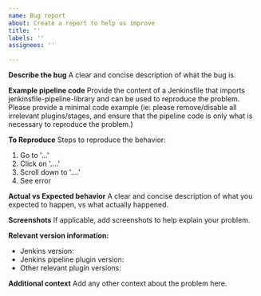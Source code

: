 ```yaml
---
name: Bug report
about: Create a report to help us improve
title: ''
labels: ''
assignees: ''

---
```


**Describe the bug**
A clear and concise description of what the bug is.

**Example pipeline code**
Provide the content of a Jenkinsfile that imports jenkinsfile-pipeline-library and can be used to reproduce the problem.  Please provide a minimal code example (ie: please remove/disable all irrelevant plugins/stages, and ensure that the pipeline code is only what is necessary to reproduce the problem.)

**To Reproduce**
Steps to reproduce the behavior:
1. Go to '...'
2. Click on '....'
3. Scroll down to '....'
4. See error

**Actual vs Expected behavior**
A clear and concise description of what you expected to happen, vs what actually happened.

**Screenshots**
If applicable, add screenshots to help explain your problem.

**Relevant version information:**
 - Jenkins version:
 - Jenkins pipeline plugin version:
 - Other relevant plugin versions:

**Additional context**
Add any other context about the problem here.
